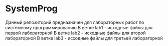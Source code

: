 # SystemProg
Данный репозиторий предназначен для лабораторных работ по системному программированию
В ветке lab1 - исходные файлы для первой лабораторной
В ветке lab2 - исходные файлы для второй лабораторной
В ветке lab3 - исходные файлы для третьей лабораторной

